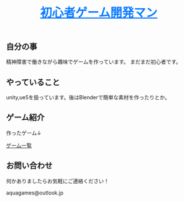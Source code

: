 ﻿
<!DOCTYPE html>  <html>  <head>  <title>個人ゲーム開発 - 初心者マン</title>  <style> /* タイトルに対するCSSスタイル */ h1 { font-size: 32px; /* フォントサイズ */ color: #007BFF; /* テキストカラー */ text-align: center; /* テキストの中央揃え */ text-decoration: underline; /* 下線を付ける */ } </style>  </head>  <body>  <header>  <h1>初心者ゲーム開発マン</h1>  </header>  <section>  <h2>自分の事</h2>  <p>精神障害で働きながら趣味でゲームを作っています。 まだまだ初心者です。</p>  </section>  <section>  <h2>やっていること</h2>  <p>unity,ue5を扱っています。後はBlenderで簡単な素材を作ったりとか。</p>  </section>  <section>  <h2>ゲーム紹介</h2>  <p>作ったゲーム↓</p>  <p><a href="ゲームのURL">ゲーム一覧</a></p>  </section>  <section>  <h2>お問い合わせ</h2>  <p>何かありましたらお気軽にご連絡ください！</p>  </section>  <footer>  <p>aquagames@outlook.jp</p>  </footer>  </body>  </html>
